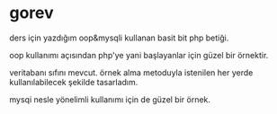 # gorev
ders için yazdığım oop&amp;mysqli kullanan basit bit php betiği.

oop kullanımı açısından php'ye yani başlayanlar için güzel bir örnektir.

veritabanı sıfını mevcut. örnek alma metoduyla istenilen her yerde kullanılabilecek şekilde tasarladım.

mysqi nesle yönelimli kullanımı için de güzel bir örnek.
